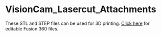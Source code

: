 # VisionCam_Lasercut_Attachments

These STL and STEP files can be used for 3D printing. [Click here](http://a360.co/2iC93qq) for editable Fusion 360 files.

